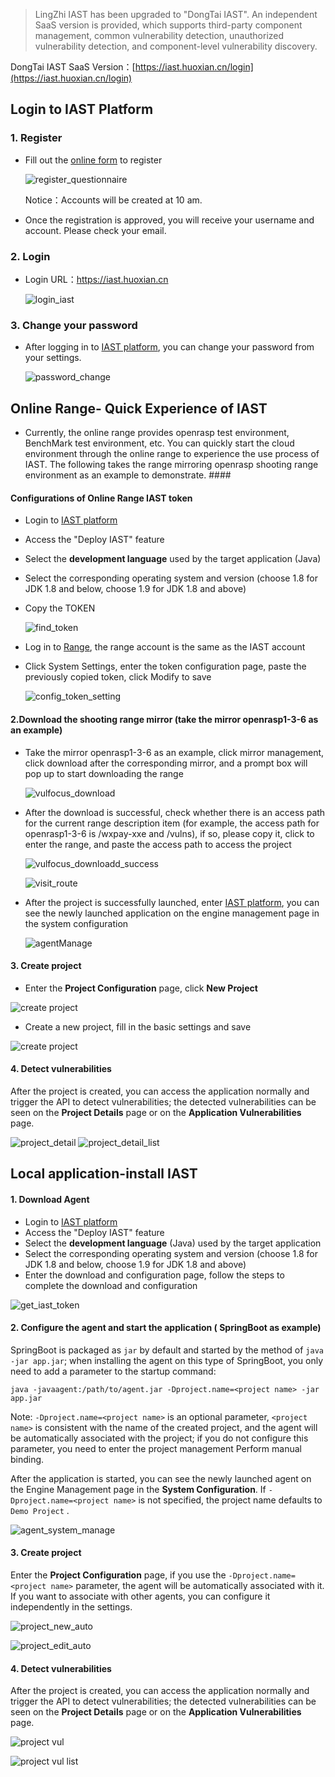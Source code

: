 > LingZhi IAST has been upgraded to "DongTai IAST". An independent SaaS version is provided, which supports third-party component management, common vulnerability detection, unauthorized vulnerability detection, and component-level vulnerability discovery.

DongTai IAST SaaS Version：[https://iast.huoxian.cn/login](https://iast.huoxian.cn/login) 

## Login to IAST  Platform

### 1. Register

- Fill out the [online form](https://jinshuju.net/f/I9PNmf) to register
  
  ![register_questionnaire](https://hxsecurity.github.io/DongTai-Doc/doc/assets/tutorial/register_questionnaire.png)
  
  Notice：Accounts will be created at 10 am.

- Once the registration is approved, you will receive your username and account. Please check your email.

### 2. Login

- Login URL：https://iast.huoxian.cn
  
  ![login_iast](https://hxsecurity.github.io/DongTai-Doc/doc/assets/tutorial/login_iast.png)


### 3. Change your password 

- After logging in to [IAST platform](https://iast.huoxian.cn/login), you can change your password from your settings.

  ![password_change](https://hxsecurity.github.io/DongTai-Doc/doc/assets/tutorial/password_changes.png)

## Online Range- Quick Experience of IAST

- Currently, the online range provides openrasp test environment, BenchMark test environment, etc. You can quickly start the cloud environment through the online range to experience the use process of IAST. The following takes the range mirroring openrasp shooting range environment as an example to demonstrate. ####

#### Configurations of Online Range IAST token

- Login to [IAST platform](https://iast.huoxian.cn/login)
- Access the "Deploy IAST" feature
- Select the **development language** used by the target application  (Java) 
- Select the corresponding operating system and version (choose 1.8 for JDK 1.8 and below, choose 1.9 for JDK 1.8 and above)
- Copy the TOKEN 

  ![find_token](https://hxsecurity.github.io/DongTai-Doc/doc/assets/tutorial/find_tokenn.png)

- Log in to [Range](https://labs.iast.huoxian.cn), the range account is the same as the IAST account
- Click System Settings, enter the token configuration page, paste the previously copied token, click Modify to save

  ![config_token_setting](https://hxsecurity.github.io/DongTai-Doc/doc/assets/tutorial/config_token_setting.png)


#### 2.Download the shooting range mirror (take the mirror openrasp1-3-6 as an example)

- Take the mirror openrasp1-3-6 as an example, click mirror management, click download after the corresponding mirror, and a prompt box will pop up to start downloading the range

  ![vulfocus_download](https://hxsecurity.github.io/DongTai-Doc/doc/assets/tutorial/vulfocus_downloadd.png)

- After the download is successful, check whether there is an access path for the current range description item (for example, the access path for openrasp1-3-6 is /wxpay-xxe and /vulns), if so, please copy it, click to enter the range, and paste the access path to access the project

  ![vulfocus_downloadd_success](https://hxsecurity.github.io/DongTai-Doc/doc/assets/tutorial/vulfocus_downloadd_success.png)

  ![visit_route](https://hxsecurity.github.io/DongTai-Doc/doc/assets/tutorial/visit_route.png)

- After the project is successfully launched, enter [IAST platform](https://iast.huoxian.cn/login), you can see the newly launched application on the engine management page in the system configuration
  
  ![agentManage](https://hxsecurity.github.io/DongTai-Doc/doc/assets/tutorial/agentManage.png)

#### 3. Create project
- Enter the **Project Configuration** page, click **New Project**

![create project](https://hxsecurity.github.io/DongTai-Doc/doc/assets/tutorial/project_new.png)

- Create a new project, fill in the basic settings and save

![create project](https://hxsecurity.github.io/DongTai-Doc/doc/assets/tutorial/project_edit.png)

#### 4. Detect vulnerabilities
After the project is created, you can access the application normally and trigger the API to detect vulnerabilities; the detected vulnerabilities can be seen on the **Project Details** page or on the **Application Vulnerabilities** page.

![project_detail](https://hxsecurity.github.io/DongTai-Doc/doc/assets/tutorial/project_detail.png)
![project_detail_list](https://hxsecurity.github.io/DongTai-Doc/doc/assets/tutorial/project_detail_list.png)

## Local application-install IAST
#### 1. Download Agent
- Login to [IAST platform](https://iast.huoxian.cn/login)
- Access the "Deploy IAST" feature
- Select the **development language** (Java) used by the target application
- Select the corresponding operating system and version (choose 1.8 for JDK 1.8 and below, choose 1.9 for JDK 1.8 and above)
- Enter the download and configuration page, follow the steps to complete the download and configuration

![get_iast_token](https://hxsecurity.github.io/DongTai-Doc/doc/assets/tutorial/download_agent.gif)

#### 2. Configure the agent and start the application ( SpringBoot as example)
SpringBoot is packaged as `jar` by default and started by the method of `java -jar app.jar`; when installing the agent on this type of SpringBoot, you only need to add a parameter to the startup command:

```shell
java -javaagent:/path/to/agent.jar -Dproject.name=<project name> -jar app.jar
```
Note: `-Dproject.name=<project name>` is an optional parameter, `<project name>` is consistent with the name of the created project, and the agent will be automatically associated with the project; if you do not configure this parameter, you need to enter the project management Perform manual binding.


After the application is started, you can see the newly launched agent on the Engine Management page in the **System Configuration**. If `-Dproject.name=<project name>` is not specified, the project name defaults to `Demo Project` .

![agent_system_manage](https://hxsecurity.github.io/DongTai-Doc/doc/assets/tutorial/agent_system_manage.png)

#### 3. Create project

Enter the **Project Configuration** page, if you use the `-Dproject.name=<project name>` parameter, the agent will be automatically associated with it. If you want to associate with other agents, you can configure it independently in the settings.

![project_new_auto](https://hxsecurity.github.io/DongTai-Doc/doc/assets/tutorial/project_new_auto.png)

![project_edit_auto](https://hxsecurity.github.io/DongTai-Doc/doc/assets/tutorial/project_edit_auto.png)

#### 4. Detect vulnerabilities
After the project is created, you can access the application normally and trigger the API to detect vulnerabilities; the detected vulnerabilities can be seen on the **Project Details** page or on the **Application Vulnerabilities** page.

![project vul](https://hxsecurity.github.io/DongTai-Doc/doc/assets/tutorial/project_vul.png)

![project vul list](https://hxsecurity.github.io/DongTai-Doc/doc/assets/tutorial/project_vul_list.png)
